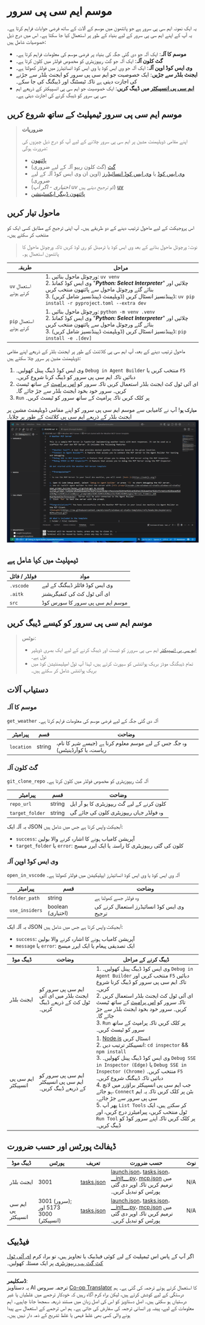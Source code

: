 <!--
CO_OP_TRANSLATOR_METADATA:
{
  "original_hash": "9a6a4d3497921d2f6d9699f0a6a1890c",
  "translation_date": "2025-09-09T21:27:25+00:00",
  "source_file": "10-StreamliningAIWorkflowsBuildingAnMCPServerWithAIToolkit/lab4/code/github_mcp_server/README.md",
  "language_code": "ur"
}
-->
# موسم ایم سی پی سرور

یہ ایک نمونہ ایم سی پی سرور ہے جو پائتھون میں موسم کے آلات کے ساتھ فرضی جوابات فراہم کرتا ہے۔ یہ آپ کے اپنے ایم سی پی سرور کے لیے بنیاد کے طور پر استعمال کیا جا سکتا ہے۔ اس میں درج ذیل خصوصیات شامل ہیں:

- **موسم کا آلہ**: ایک آلہ جو دی گئی جگہ کی بنیاد پر فرضی موسم کی معلومات فراہم کرتا ہے۔
- **گٹ کلون آلہ**: ایک آلہ جو گٹ ریپوزیٹری کو مخصوص فولڈر میں کلون کرتا ہے۔
- **وی ایس کوڈ اوپن آلہ**: ایک آلہ جو وی ایس کوڈ یا وی ایس کوڈ انسائیڈرز میں فولڈر کھولتا ہے۔
- **ایجنٹ بلڈر سے جڑیں**: ایک خصوصیت جو ایم سی پی سرور کو ایجنٹ بلڈر سے جڑنے کی اجازت دیتی ہے تاکہ ٹیسٹنگ اور ڈیبگنگ کی جا سکے۔
- **[ایم سی پی انسپیکٹر](https://github.com/modelcontextprotocol/inspector) میں ڈیبگ کریں**: ایک خصوصیت جو ایم سی پی انسپیکٹر کے ذریعے ایم سی پی سرور کو ڈیبگ کرنے کی اجازت دیتی ہے۔

## موسم ایم سی پی سرور ٹیمپلیٹ کے ساتھ شروع کریں

> **ضروریات**
>
> اپنے مقامی ڈویلپمنٹ مشین پر ایم سی پی سرور چلانے کے لیے آپ کو درج ذیل چیزوں کی ضرورت ہوگی:
>
> - [پائتھون](https://www.python.org/)
> - [گٹ](https://git-scm.com/) (گٹ کلون ریپو آلہ کے لیے ضروری)
> - [وی ایس کوڈ](https://code.visualstudio.com/) یا [وی ایس کوڈ انسائیڈرز](https://code.visualstudio.com/insiders/) (اوپن ان وی ایس کوڈ آلہ کے لیے ضروری)
> - (*اختیاری - اگر آپ uv کو ترجیح دیتے ہیں*) [uv](https://github.com/astral-sh/uv)
> - [پائتھون ڈیبگر ایکسٹینشن](https://marketplace.visualstudio.com/items?itemName=ms-python.debugpy)

## ماحول تیار کریں

اس پروجیکٹ کے لیے ماحول ترتیب دینے کے دو طریقے ہیں۔ آپ اپنی ترجیح کے مطابق کسی ایک کو منتخب کر سکتے ہیں۔

> نوٹ: ورچوئل ماحول بنانے کے بعد وی ایس کوڈ یا ٹرمینل کو ری لوڈ کریں تاکہ ورچوئل ماحول کا پائتھون استعمال ہو۔

| طریقہ | مراحل |
| -------- | ----- |
| `uv` استعمال کرتے ہوئے | 1. ورچوئل ماحول بنائیں: `uv venv` <br>2. وی ایس کوڈ کمانڈ "***Python: Select Interpreter***" چلائیں اور بنائے گئے ورچوئل ماحول سے پائتھون منتخب کریں <br>3. ڈپینڈنسیز انسٹال کریں (ڈویلپمنٹ ڈپینڈنسیز شامل کریں): `uv pip install -r pyproject.toml --extra dev` |
| `pip` استعمال کرتے ہوئے | 1. ورچوئل ماحول بنائیں: `python -m venv .venv` <br>2. وی ایس کوڈ کمانڈ "***Python: Select Interpreter***" چلائیں اور بنائے گئے ورچوئل ماحول سے پائتھون منتخب کریں <br>3. ڈپینڈنسیز انسٹال کریں (ڈویلپمنٹ ڈپینڈنسیز شامل کریں): `pip install -e .[dev]` | 

ماحول ترتیب دینے کے بعد، آپ ایم سی پی کلائنٹ کے طور پر ایجنٹ بلڈر کے ذریعے اپنے مقامی ڈویلپمنٹ مشین پر سرور چلا سکتے ہیں:
1. وی ایس کوڈ ڈیبگ پینل کھولیں۔ `Debug in Agent Builder` منتخب کریں یا `F5` دبائیں تاکہ ایم سی پی سرور کو ڈیبگ کرنا شروع کریں۔
2. ای آئی ٹول کٹ ایجنٹ بلڈر استعمال کریں تاکہ سرور کو [اس پرامپٹ](../../../../../../../../../../../open_prompt_builder) کے ساتھ ٹیسٹ کریں۔ سرور خود بخود ایجنٹ بلڈر سے جڑ جائے گا۔
3. `Run` پر کلک کریں تاکہ پرامپٹ کے ساتھ سرور کو ٹیسٹ کریں۔

**مبارک ہو**! آپ نے کامیابی سے موسم ایم سی پی سرور کو اپنے مقامی ڈویلپمنٹ مشین پر ایجنٹ بلڈر کے ذریعے ایم سی پی کلائنٹ کے طور پر چلایا۔
![DebugMCP](https://raw.githubusercontent.com/microsoft/windows-ai-studio-templates/refs/heads/dev/mcpServers/mcp_debug.gif)

## ٹیمپلیٹ میں کیا شامل ہے

| فولڈر / فائل | مواد                                     |
| ------------ | ---------------------------------------- |
| `.vscode`    | وی ایس کوڈ فائلز ڈیبگنگ کے لیے           |
| `.aitk`      | ای آئی ٹول کٹ کی کنفیگریشنز              |
| `src`        | موسم ایم سی پی سرور کا سورس کوڈ          |

## موسم ایم سی پی سرور کو کیسے ڈیبگ کریں

> نوٹس:
> - [ایم سی پی انسپیکٹر](https://github.com/modelcontextprotocol/inspector) ایم سی پی سرورز کو ٹیسٹ اور ڈیبگ کرنے کے لیے ایک بصری ڈویلپر ٹول ہے۔
> - تمام ڈیبگنگ موڈز بریک پوائنٹس کو سپورٹ کرتے ہیں، لہذا آپ ٹول امپلیمنٹیشن کوڈ میں بریک پوائنٹس شامل کر سکتے ہیں۔

## دستیاب آلات

### موسم کا آلہ
`get_weather` آلہ دی گئی جگہ کے لیے فرضی موسم کی معلومات فراہم کرتا ہے۔

| پیرامیٹر | قسم | وضاحت |
| --------- | ---- | ----------- |
| `location` | string | وہ جگہ جس کے لیے موسم معلوم کرنا ہے (جیسے شہر کا نام، ریاست، یا کوآرڈینیٹس) |

### گٹ کلون آلہ
`git_clone_repo` آلہ گٹ ریپوزیٹری کو مخصوص فولڈر میں کلون کرتا ہے۔

| پیرامیٹر | قسم | وضاحت |
| --------- | ---- | ----------- |
| `repo_url` | string | کلون کرنے کے لیے گٹ ریپوزیٹری کا یو آر ایل |
| `target_folder` | string | وہ فولڈر جہاں ریپوزیٹری کلون کی جائے گی |

یہ آلہ ایک JSON آبجیکٹ واپس کرتا ہے جس میں شامل ہیں:
- `success`: آپریشن کامیاب ہونے کا اشارہ کرنے والا بولین
- `target_folder` یا `error`: کلون کی گئی ریپوزیٹری کا راستہ یا ایک ایرر میسج

### وی ایس کوڈ اوپن آلہ
`open_in_vscode` آلہ وی ایس کوڈ یا وی ایس کوڈ انسائیڈرز ایپلیکیشن میں فولڈر کھولتا ہے۔

| پیرامیٹر | قسم | وضاحت |
| --------- | ---- | ----------- |
| `folder_path` | string | وہ فولڈر جسے کھولنا ہے |
| `use_insiders` | boolean (اختیاری) | وی ایس کوڈ انسائیڈرز استعمال کرنے کی ترجیح |

یہ آلہ ایک JSON آبجیکٹ واپس کرتا ہے جس میں شامل ہیں:
- `success`: آپریشن کامیاب ہونے کا اشارہ کرنے والا بولین
- `message` یا `error`: ایک تصدیقی پیغام یا ایک ایرر میسج

| ڈیبگ موڈ | وضاحت | ڈیبگ کرنے کے مراحل |
| ---------- | ----------- | --------------- |
| ایجنٹ بلڈر | ایم سی پی سرور کو ایجنٹ بلڈر میں ای آئی ٹول کٹ کے ذریعے ڈیبگ کریں۔ | 1. وی ایس کوڈ ڈیبگ پینل کھولیں۔ `Debug in Agent Builder` منتخب کریں اور `F5` دبائیں تاکہ ایم سی پی سرور کو ڈیبگ کرنا شروع کریں۔<br>2. ای آئی ٹول کٹ ایجنٹ بلڈر استعمال کریں تاکہ سرور کو [اس پرامپٹ](../../../../../../../../../../../open_prompt_builder) کے ساتھ ٹیسٹ کریں۔ سرور خود بخود ایجنٹ بلڈر سے جڑ جائے گا۔<br>3. `Run` پر کلک کریں تاکہ پرامپٹ کے ساتھ سرور کو ٹیسٹ کریں۔ |
| ایم سی پی انسپیکٹر | ایم سی پی سرور کو ایم سی پی انسپیکٹر کے ذریعے ڈیبگ کریں۔ | 1. [Node.js](https://nodejs.org/) انسٹال کریں<br> 2. انسپیکٹر ترتیب دیں: `cd inspector` && `npm install` <br> 3. وی ایس کوڈ ڈیبگ پینل کھولیں۔ `Debug SSE in Inspector (Edge)` یا `Debug SSE in Inspector (Chrome)` منتخب کریں۔ `F5` دبائیں تاکہ ڈیبگنگ شروع کریں۔<br> 4. جب ایم سی پی انسپیکٹر براؤزر میں لانچ ہو جائے، `Connect` بٹن پر کلک کریں تاکہ یہ ایم سی پی سرور سے جڑ جائے۔<br> 5. پھر آپ `List Tools` کر سکتے ہیں، ایک ٹول منتخب کریں، پیرامیٹرز درج کریں، اور `Run Tool` پر کلک کریں تاکہ اپنے سرور کوڈ کو ڈیبگ کریں۔<br> |

## ڈیفالٹ پورٹس اور حسب ضرورت

| ڈیبگ موڈ | پورٹس | تعریف | حسب ضرورت | نوٹ |
| ---------- | ----- | ------------ | -------------- |-------------- |
| ایجنٹ بلڈر | 3001 | [tasks.json](../../../../../../10-StreamliningAIWorkflowsBuildingAnMCPServerWithAIToolkit/lab4/code/github_mcp_server/.vscode/tasks.json) | [launch.json](../../../../../../10-StreamliningAIWorkflowsBuildingAnMCPServerWithAIToolkit/lab4/code/github_mcp_server/.vscode/launch.json)، [tasks.json](../../../../../../10-StreamliningAIWorkflowsBuildingAnMCPServerWithAIToolkit/lab4/code/github_mcp_server/.vscode/tasks.json)، [\_\_init\_\_.py](../../../../../../10-StreamliningAIWorkflowsBuildingAnMCPServerWithAIToolkit/lab4/code/github_mcp_server/src/__init__.py)، [mcp.json](../../../../../../10-StreamliningAIWorkflowsBuildingAnMCPServerWithAIToolkit/lab4/code/github_mcp_server/.aitk/mcp.json) میں ترمیم کریں تاکہ اوپر دی گئی پورٹس کو تبدیل کریں۔ | N/A |
| ایم سی پی انسپیکٹر | 3001 (سرور); 5173 اور 3000 (انسپیکٹر) | [tasks.json](../../../../../../10-StreamliningAIWorkflowsBuildingAnMCPServerWithAIToolkit/lab4/code/github_mcp_server/.vscode/tasks.json) | [launch.json](../../../../../../10-StreamliningAIWorkflowsBuildingAnMCPServerWithAIToolkit/lab4/code/github_mcp_server/.vscode/launch.json)، [tasks.json](../../../../../../10-StreamliningAIWorkflowsBuildingAnMCPServerWithAIToolkit/lab4/code/github_mcp_server/.vscode/tasks.json)، [\_\_init\_\_.py](../../../../../../10-StreamliningAIWorkflowsBuildingAnMCPServerWithAIToolkit/lab4/code/github_mcp_server/src/__init__.py)، [mcp.json](../../../../../../10-StreamliningAIWorkflowsBuildingAnMCPServerWithAIToolkit/lab4/code/github_mcp_server/.aitk/mcp.json) میں ترمیم کریں تاکہ اوپر دی گئی پورٹس کو تبدیل کریں۔| N/A |

## فیڈبیک

اگر آپ کے پاس اس ٹیمپلیٹ کے لیے کوئی فیڈبیک یا تجاویز ہیں، تو براہ کرم [ای آئی ٹول کٹ گٹ ہب ریپوزیٹری](https://github.com/microsoft/vscode-ai-toolkit/issues) پر ایک مسئلہ کھولیں۔

---

**ڈسکلیمر**:  
یہ دستاویز AI ترجمہ سروس [Co-op Translator](https://github.com/Azure/co-op-translator) کا استعمال کرتے ہوئے ترجمہ کی گئی ہے۔ ہم درستگی کے لیے کوشش کرتے ہیں، لیکن براہ کرم آگاہ رہیں کہ خودکار ترجمے میں غلطیاں یا غیر درستیاں ہو سکتی ہیں۔ اصل دستاویز کو اس کی اصل زبان میں مستند ذریعہ سمجھا جانا چاہیے۔ اہم معلومات کے لیے، پیشہ ور انسانی ترجمہ کی سفارش کی جاتی ہے۔ ہم اس ترجمے کے استعمال سے پیدا ہونے والی کسی بھی غلط فہمی یا غلط تشریح کے ذمہ دار نہیں ہیں۔